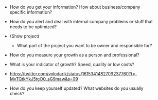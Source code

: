 - How do you get your information? How about business/company specific information?

- How do you alert and deal with internal company problems or stuff that needs to be optimized?

- (Show project)
  - What part of the project you want to be owner and responsible for?

- How do you measure your growth as a person and professional?

- What is your indicator of growth? Speed, quality or low costs?

- https://twitter.com/volodarik/status/1615341482709237760?t=-MvTQtkYkJ5tgO0_sG9maw&s=09

- How do you keep yourself updated?  What websites do you usually check? 
